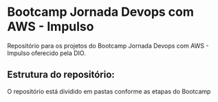 # Bootcamp Jornada Devops com AWS - Impulso

Repositório para os projetos do Bootcamp Jornada Devops com AWS - Impulso oferecido pela DIO.

## Estrutura do repositório:

O repositório está dividido em pastas conforme as etapas do Bootcamp
